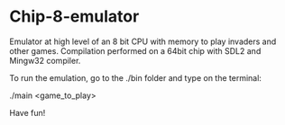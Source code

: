 # Chip-8-emulator

Emulator at high level of an 8 bit CPU with memory to play invaders and other games. Compilation performed on a 64bit chip with SDL2 and Mingw32 compiler.

To run the emulation, go to the ./bin folder and type on the terminal:

./main <game_to_play>

Have fun!
